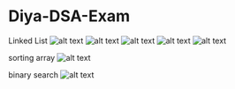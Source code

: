 # Diya-DSA-Exam
Linked List
![alt text](<Screenshot 2025-06-21 144143.png>)
![alt text](<Screenshot 2025-06-21 145408-1.png>)
![alt text](<Screenshot 2025-06-21 145600-1.png>)
![alt text](<Screenshot 2025-06-21 145632-1.png>)
![alt text](<Screenshot 2025-06-21 145703-1.png>)


sorting array
![alt text](<Screenshot 2025-06-21 150527.png>)


binary search
![alt text](<Screenshot 2025-06-21 143629.png>)

